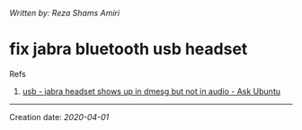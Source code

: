 _Written by: Reza Shams Amiri_
# fix jabra bluetooth usb headset

Refs
1. [usb - jabra headset shows up in dmesg but not in audio - Ask Ubuntu][UJHSUIDBNIAAU]

* * *
Creation date: _2020-04-01_

[UJHSUIDBNIAAU]: https://askubuntu.com/a/1170782/703826